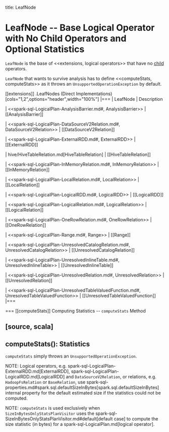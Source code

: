 title: LeafNode

# LeafNode -- Base Logical Operator with No Child Operators and Optional Statistics

`LeafNode` is the base of <<extensions, logical operators>> that have no [child](../catalyst/TreeNode.md#children) operators.

`LeafNode` that wants to survive analysis has to define <<computeStats, computeStats>> as it throws an `UnsupportedOperationException` by default.

[[extensions]]
.LeafNodes (Direct Implementations)
[cols="1,2",options="header",width="100%"]
|===
| LeafNode
| Description

| <<spark-sql-LogicalPlan-AnalysisBarrier.md#, AnalysisBarrier>>
| [[AnalysisBarrier]]

| <<spark-sql-LogicalPlan-DataSourceV2Relation.md#, DataSourceV2Relation>>
| [[DataSourceV2Relation]]

| <<spark-sql-LogicalPlan-ExternalRDD.md#, ExternalRDD>>
| [[ExternalRDD]]

| hive/HiveTableRelation.md[HiveTableRelation]
| [[HiveTableRelation]]

| <<spark-sql-LogicalPlan-InMemoryRelation.md#, InMemoryRelation>>
| [[InMemoryRelation]]

| <<spark-sql-LogicalPlan-LocalRelation.md#, LocalRelation>>
| [[LocalRelation]]

| <<spark-sql-LogicalPlan-LogicalRDD.md#, LogicalRDD>>
| [[LogicalRDD]]

| <<spark-sql-LogicalPlan-LogicalRelation.md#, LogicalRelation>>
| [[LogicalRelation]]

| <<spark-sql-LogicalPlan-OneRowRelation.md#, OneRowRelation>>
| [[OneRowRelation]]

| <<spark-sql-LogicalPlan-Range.md#, Range>>
| [[Range]]

| <<spark-sql-LogicalPlan-UnresolvedCatalogRelation.md#, UnresolvedCatalogRelation>>
| [[UnresolvedCatalogRelation]]

| <<spark-sql-LogicalPlan-UnresolvedInlineTable.md#, UnresolvedInlineTable>>
| [[UnresolvedInlineTable]]

| <<spark-sql-LogicalPlan-UnresolvedRelation.md#, UnresolvedRelation>>
| [[UnresolvedRelation]]

| <<spark-sql-LogicalPlan-UnresolvedTableValuedFunction.md#, UnresolvedTableValuedFunction>>
| [[UnresolvedTableValuedFunction]]
|===

=== [[computeStats]] Computing Statistics -- `computeStats` Method

[source, scala]
----
computeStats(): Statistics
----

`computeStats` simply throws an `UnsupportedOperationException`.

NOTE: Logical operators, e.g. spark-sql-LogicalPlan-ExternalRDD.md[ExternalRDD], spark-sql-LogicalPlan-LogicalRDD.md[LogicalRDD] and `DataSourceV2Relation`, or relations, e.g. `HadoopFsRelation` or `BaseRelation`, use spark-sql-properties.md#spark.sql.defaultSizeInBytes[spark.sql.defaultSizeInBytes] internal property for the default estimated size if the statistics could not be computed.

NOTE: `computeStats` is used exclusively when `SizeInBytesOnlyStatsPlanVisitor` uses the spark-sql-SizeInBytesOnlyStatsPlanVisitor.md#default[default case] to compute the size statistic (in bytes) for a spark-sql-LogicalPlan.md[logical operator].

